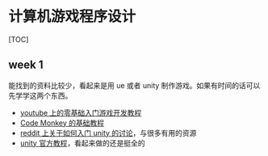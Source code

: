 # 计算机游戏程序设计

[TOC]

## week 1

能找到的资料比较少，看起来是用 ue 或者 unity 制作游戏。如果有时间的话可以先学学这两个东西。

- [youtube 上的零基础入门游戏开发教程](https://www.youtube.com/playlist?list=PLFt_AvWsXl0fnA91TcmkRyhhixX9CO3Lw)
- [Code Monkey 的基础教程](https://www.youtube.com/playlist?list=PLzDRvYVwl53vxdAPq8OznBAdjf0eeiipT)
- [reddit 上关于如何入门 unity 的讨论](https://www.reddit.com/r/Unity3D/comments/1221rm9/whats_the_best_way_to_learn_unity_in_2023/)，与很多有用的资源
- [unity 官方教程](https://learn.unity.com/)，看起来做的还是挺全的